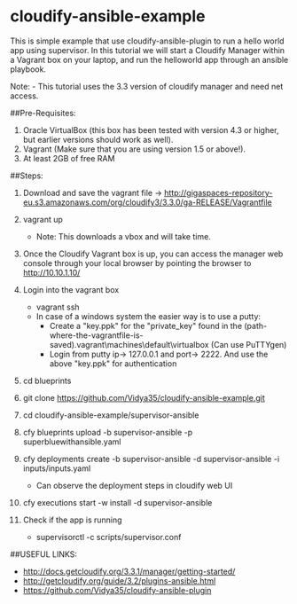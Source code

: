 # cloudify-ansible-example
This is simple example that use cloudify-ansible-plugin to run a hello world app using supervisor. 
In this tutorial we will start a Cloudify Manager within a Vagrant box on your laptop, and run the helloworld app through an ansible playbook.

Note: - This tutorial uses the 3.3 version of cloudify manager and need net access.

##Pre-Requisites:

1. Oracle VirtualBox (this box has been tested with version 4.3 or higher, but earlier versions should work as well).
2. Vagrant (Make sure that you are using version 1.5 or above!).
3. At least 2GB of free RAM

##Steps:

1. Download and save the vagrant file -> http://gigaspaces-repository-eu.s3.amazonaws.com/org/cloudify3/3.3.0/ga-RELEASE/Vagrantfile

2. vagrant up 
      * Note: This downloads a vbox and will take time. 
  
3. Once the Cloudify Vagrant box is up, you can access the manager web console through your local browser by pointing the browser to http://10.10.1.10/

4. Login into the vagrant box 
   * vagrant ssh
   * In case of a windows system the easier way is to use a putty:
      * Create a "key.ppk" for the "private_key" found in the          (path-where-the-vagrantfile-is-saved)\.vagrant\machines\default\virtualbox (Can use PuTTYgen)
	  * Login from putty ip-> 127.0.0.1 and port-> 2222. And use the above "key.ppk" for authentication
	  
5. cd blueprints

6. git clone https://github.com/Vidya35/cloudify-ansible-example.git

7. cd cloudify-ansible-example/supervisor-ansible

8. cfy blueprints upload -b supervisor-ansible -p superbluewithansible.yaml

9. cfy deployments create -b supervisor-ansible -d supervisor-ansible -i inputs/inputs.yaml
    * Can observe the deployment steps in cloudify web UI

10. cfy executions start -w install -d supervisor-ansible

11. Check if the app is running
    - supervisorctl -c scripts/supervisor.conf
	
##USEFUL LINKS:
* http://docs.getcloudify.org/3.3.1/manager/getting-started/
* http://getcloudify.org/guide/3.2/plugins-ansible.html
* https://github.com/Vidya35/cloudify-ansible-plugin
